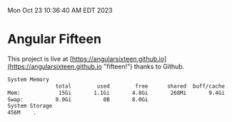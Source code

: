 Mon Oct 23 10:36:40 AM EDT 2023

# Angular Fifteen


This project is live at [https://angularsixteen.github.io](https://angularsixteen.github.io "fifteen!") thanks to Github.

```bash
System Memory
               total        used        free      shared  buff/cache   available
Mem:            15Gi       1.1Gi       4.8Gi       268Mi       9.4Gi        13Gi
Swap:          8.0Gi          0B       8.0Gi
System Storage
456M	.
```
